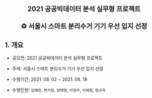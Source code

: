 <h2 align = "center">2021 공공빅데이터 분석 실무형 프로젝트<br><br>♻️ 서울시 스마트 분리수거 기기 우선 입지 선정</h2>

<h2>1. 개요</h2>

- 공모전: 2021 공공빅데이터 분석 실무형 프로젝트

- 주제: 서울시 스마트 분리수거 기기 우선 입지 선정

- 수행기간: 2021. 08. 02 ~ 2021. 08. 18

- 수행인원: `김혜원`, `변가원`, `양재영`, `이형주`, `이혜원`, `정규욱`
